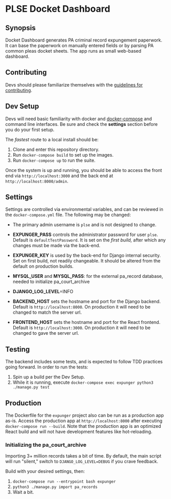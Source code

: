 # PLSE Docket Dashboard

## Synopsis

Docket Dashboard generates PA criminal record expungement paperwork.  It can
base the paperwork on manually entered fields or by parsing PA common pleas
docket sheets.  The app runs as small web-based dashboard.

## Contributing

Devs should please familiarize themselves with the [guidelines for contributing](./CONTRIBUTING.md). 

## Dev Setup

Devs will need basic familiarity with docker and
[docker-compose](https://docs.docker.com/compose/) and command line interfaces.
Be sure and check the **settings** section before you do your first setup.

The *fastest* route to a local install should be:

1. Clone and enter this repository directory.
2. Run `docker-compose build` to set up the images.
3. Run `docker-compose up` to run the suite.

Once the system is up and running, you should be able to access the front end
via `http://localhost:3000` and the back end at
`http://localhost:8000/admin`.

## Settings

Settings are controlled via environmental variables, and can be reviewed in the
`docker-compose.yml` file.  The following may be changed:

- The primary admin username is `plse` and is not designed to change.
- **EXPUNGER_PASS** controls the administrator password for user `plse`.  Default is
  `defaultTestPassword`. It is set on the *first build,* after which any
  changes must be made via the back-end.
- **EXPUNGER_KEY** is used by the back-end for Django internal security.
  Set on first build, not readily changeable.  It should be altered from the
  default on production builds.

- **MYSQL_USER** and **MYSQL_PASS**: for the external pa_record database, needed to initialize
  pa_court_archive
- **DJANGO_LOG_LEVEL**=INFO
- **BACKEND_HOST** sets the hostname and port for the Django backend. Default is
  `http://localhost:8000`. On production it will need to be changed to match
  the server url.
- **FRONTEND_HOST** sets the hostname and port for the React frontend. Default is
  `http://localhost:3000`. On production it will need to be changed to gave the
   server url.

## Testing

The backend includes some tests, and is expected to follow TDD practices going
forward.  In order to run the tests:

1. Spin up a build per the Dev Setup.
2. While it is running, execute `docker-compose exec expunger python3
   ./manage.py test`

## Production

The Dockerfile for the `expunger` project also can be run as a production app
as-is. Access the production app at `http://localhost:8000` after executing
`docker-compose run --build`. Note that the production app is an optimized React
build and will not have development features like hot-reloading.

### Initializing the pa_court_archive

Importing 3+ million records takes a bit of time. By default, the main script
will run "silent," switch to `DJANGO_LOG_LEVEL=DEBUG` if you crave feedback.

Build with your desired settings, then:

1. `docker-compose run --entrypoint bash expunger`
2. `python3 ./manage.py import pa_records`
3. Wait a bit.
